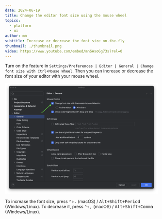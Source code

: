 ```yaml
---
date: 2024-06-19
title: Change the editor font size using the mouse wheel
topics:
  - platform
  - ui
author: mm
subtitle: Increase or decrease the font size on-the-fly
thumbnail: ./thumbnail.png
video: https://www.youtube.com/embed/mnSAsoGg73s?rel=0
---
```




Turn on the feature in `Settings/Preferences | Editor | General | Change font size with Ctrl+Mouse Wheel`. Then you can increase or decrease the font size of your editor with your mouse wheel.

![mouse_wheel](./mouse_wheel.png)



To increase the font size, press <kbd>⌃⇧.</kbd> (macOS) / <kbd>Alt+Shift+Period</kbd> (Windows/Linux). To decrease it, press <kbd>⌃⇧,</kbd> (macOS) / <kbd>Alt+Shift+Comma</kbd> (Windows/Linux).
